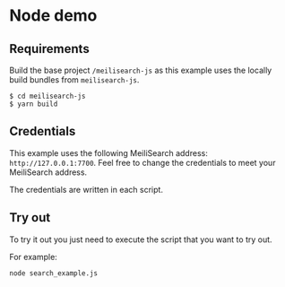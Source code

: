 # Node demo

## Requirements

Build the base project `/meilisearch-js` as this example uses the locally build bundles from `meilisearch-js`.

```
$ cd meilisearch-js
$ yarn build
```

## Credentials

This example uses the following MeiliSearch address: `http://127.0.0.1:7700`. Feel free to change the credentials to meet your MeiliSearch address.

The credentials are written in each script.

## Try out

To try it out you just need to execute the script that you want to try out.

For example:
```
node search_example.js
```
